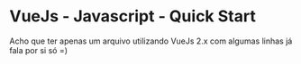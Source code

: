 # VueJs - Javascript - Quick Start

Acho que ter apenas um arquivo utilizando VueJs 2.x com algumas linhas já fala por si só =)
